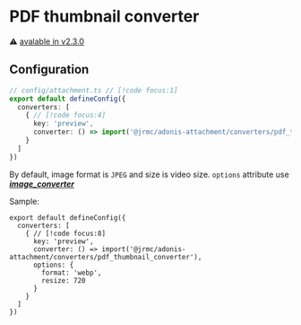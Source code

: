 
# PDF thumbnail converter

⚠️ [avalable in v2.3.0](/changelog#_2-3-0)

<!--@include: ../partials/install-pdf.md-->

## Configuration

```typescript
// config/attachment.ts // [!code focus:1]
export default defineConfig({
  converters: [
    { // [!code focus:4]
      key: 'preview',
      converter: () => import('@jrmc/adonis-attachment/converters/pdf_thumbnail_converter'),
    }
  ]
})
```

By default, image format is `JPEG` and size is video size. `options` attribute use ***[image_converter](/v2/guide/converters/image)***

Sample:

```typescript{6-9}
export default defineConfig({
  converters: [
    { // [!code focus:8]
      key: 'preview',
      converter: () => import('@jrmc/adonis-attachment/converters/pdf_thumbnail_converter'),
      options: {
        format: 'webp',
        resize: 720
      }
    }
  ]
})
```
